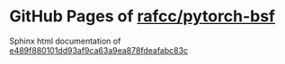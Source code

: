 GitHub Pages of [rafcc/pytorch-bsf](https://github.com/rafcc/pytorch-bsf)
===
Sphinx html documentation of [e489f880101dd93af9ca63a9ea878fdeafabc83c](https://github.com/rafcc/pytorch-bsf/tree/e489f880101dd93af9ca63a9ea878fdeafabc83c)
